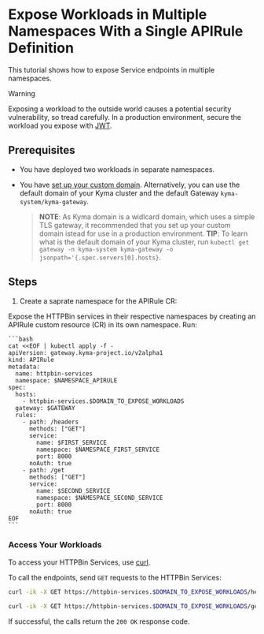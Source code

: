 # Expose Workloads in Multiple Namespaces With a Single APIRule Definition

This tutorial shows how to expose Service endpoints in multiple namespaces.

> [!WARNING]
>  Exposing a workload to the outside world causes a potential security vulnerability, so tread carefully. In a production environment, secure the workload you expose with [JWT](../../01-50-expose-and-secure-a-workload/v2alpha1/01-52-expose-and-secure-workload-jwt.md).


##  Prerequisites

* You have deployed two workloads in separate namespaces.
* You have [set up your custom domain](../../01-10-setup-custom-domain-for-workload.md). Alternatively, you can use the default domain of your Kyma cluster and the default Gateway `kyma-system/kyma-gateway`.

  >**NOTE**: As Kyma domain is a widlcard domain, which uses a simple TLS gateway, it recommended that you set up your custom domain istead for use in a production environment.
  >**TIP**: To learn what is the default domain of your Kyma cluster, run  `kubectl get gateway -n kyma-system kyma-gateway -o jsonpath='{.spec.servers[0].hosts}`.

## Steps

1. Create a saprate namespace for the APIRule CR:

Expose the HTTPBin services in their respective namespaces by creating an APIRule custom resource (CR) in its own namespace. Run:

    ```bash
    cat <<EOF | kubectl apply -f -
    apiVersion: gateway.kyma-project.io/v2alpha1
    kind: APIRule
    metadata:
      name: httpbin-services
      namespace: $NAMESPACE_APIRULE
    spec:
      hosts:
        - httpbin-services.$DOMAIN_TO_EXPOSE_WORKLOADS
      gateway: $GATEWAY
      rules:
        - path: /headers
          methods: ["GET"]
          service:
            name: $FIRST_SERVICE
            namespace: $NAMESPACE_FIRST_SERVICE
            port: 8000
          noAuth: true
        - path: /get
          methods: ["GET"]
          service:
            name: $SECOND_SERVICE
            namespace: $NAMESPACE_SECOND_SERVICE
            port: 8000
          noAuth: true
    EOF
    ```

### Access Your Workloads
To access your HTTPBin Services, use [curl](https://curl.se).

To call the endpoints, send `GET` requests to the HTTPBin Services:

  ```bash
  curl -ik -X GET https://httpbin-services.$DOMAIN_TO_EXPOSE_WORKLOADS/headers

  curl -ik -X GET https://httpbin-services.$DOMAIN_TO_EXPOSE_WORKLOADS/get
  ```
If successful, the calls return the `200 OK` response code.
